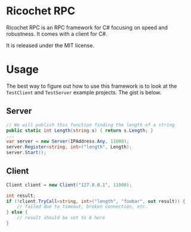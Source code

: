 # Ricochet RPC
Ricochet RPC is an RPC framework for C# focusing on speed and robustness.  It comes with a client for C#.  

It is released under the MIT license.

# Usage
The best way to figure out how to use this framework is to look at the `TestClient` and `TestServer` example projects.  The gist is below.

## Server

```C#
// We will publish this function finding the length of a string
public static int Length(string s) { return s.Length; }
...
var server = new Server(IPAddress.Any, 11000);
server.Register<string, int>("length", Length);
server.Start();
```

## Client

```C#
Client client = new Client("127.0.0.1", 11000);

int result;
if (!client.TryCall<string, int>("length", "foobar", out result)) {
    // failed due to timeout, broken connection, etc.
} else {
    // result should be set to 6 here
}
```
